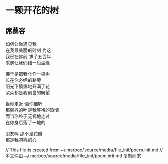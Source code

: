 # 一颗开花的树
## 席慕容

如何让你遇见我  
在我最美丽的时刻 为这  
我已在佛前 求了五百年  
求佛让我们结一段尘缘  

佛于是把我化作一棵树  
长在你必经的路旁  
阳光下慎重地开满了花  
朵朵都是我前世的盼望  

当你走近 请你细听  
那颤抖的叶是我等待的热情  
而当你终于无视地走过  
在你身后落了一地的  

朋友啊 那不是花瓣  
那是我凋零的心  

// This file is created from ~/.marboo/source/media/file_init/poem.init.md
// 本文件由 ~/.marboo/source/media/file_init/poem.init.md 复制而来

